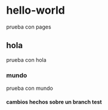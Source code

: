 # hello-world

prueba con pages

## hola

prueba con hola

### mundo

prueba con mundo

#### cambios hechos sobre un branch test

